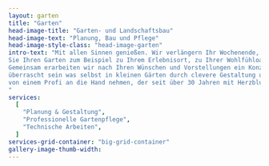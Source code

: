 ```yaml
---
layout: garten
title: "Garten"
head-image-title: "Garten- und Landschaftsbau"
head-image-text: "Planung, Bau und Pflege"
head-image-style-class: "head-image-garten"
intro-text: "Mit allen Sinnen genießen. Wir verlängern Ihr Wochenende, Ihren Urlaub, Ihre schönsten Stunden. Gestalten
Sie Ihren Garten zum Beispiel zu Ihrem Erlebnisort, zu Ihrer Wohlfühloase oder zu Ihrem ganz persönlichen Rückzugsort.
Gemeinsam erarbeiten wir nach Ihren Wünschen und Vorstellungen ein Konzept, das Sie zum Ziel bringt. Sie werden
überrascht sein was selbst in kleinen Gärten durch clevere Gestaltung und passende Pflanzen möglich ist. Lassen Sie sich
von einem Profi an die Hand nehmen, der seit über 30 Jahren mit Herzblut und Leidenschaft für seinen Beruf - Ihren Garten - lebt.<br>
"
services:
  [
    "Planung & Gestaltung",
    "Professionelle Gartenpflege",
    "Technische Arbeiten",
  ]
services-grid-container: "big-grid-container"
gallery-image-thumb-width: 
---
```

